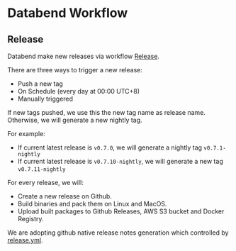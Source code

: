 # Databend Workflow

## Release

Databend make new releases via workflow [Release](./workflows/databend-release.yml).

There are three ways to trigger a new release:

- Push a new tag
- On Schedule (every day at 00:00 UTC+8)
- Manually triggered

If new tags pushed, we use this the new tag name as release name. Otherwise, we will generate a new nightly tag.

For example: 

- If current latest release is `v0.7.0`, we will generate a nightly tag `v0.7.1-nightly`
- If current latest release is `v0.7.10-nightly`, we will generate a new tag `v0.7.11-nightly`

For every release, we will:

- Create a new release on Github.
- Build binaries and pack them on Linux and MacOS.
- Upload built packages to Github Releases, AWS S3 bucket and Docker Registry.

We are adopting github native release notes generation which controlled by [release.yml](./release.yml).
